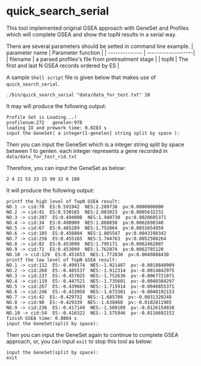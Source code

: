 <a name="quick_search_serial.doc"></a>
# quick_search_serial #

This tool implemented original GSEA approach with GeneSet and Profiles
which will complete GSEA and show the topN results in a serial way.

There are several parameters should be setted in command line example.
| parameter name | Parameter function |
| -------------- | -------------------|
| filename | a parsed profiles's file from pretreatment stage |
| topN | The first and last N GSEA records ordered by ES |

A sample `Shell script` file is given below that makes use of `quick_search_serial`.

```shell
./bin/quick_search_serial "data/data_for_test.txt" 10
```

It may will produce the following output:
```shell
Profile Set is Loading...!
profilenum:272	 genelen:978
loading IO and prework time: 0.0283 s
input the GeneSet( a integer[1-genelen] string split by space ):
```

Then you can input the GeneSet which is a integer string split by space 
between 1 to genlen. each integer represents a gene recorded in 
`data/data_for_test_rid.txt`

Therefore, you can input the GeneSet as below:
```shell
2 4 21 53 33 15 99 32 6 100
```

It will produce the following output:
```shell
printf the high level of TopN GSEA result:
NO.1 -> cid:70  ES:0.591942  NES:2.289738  pv:0.0000000000
NO.2 -> cid:41  ES:0.530165  NES:2.083023  pv:0.0005632231
NO.3 -> cid:207  ES:0.494008  NES:1.940730  pv:0.0020605371
NO.4 -> cid:34  ES:0.490909  NES:1.868850  pv:0.0062698340
NO.5 -> cid:67  ES:0.465289  NES:1.752064  pv:0.0051654959
NO.6 -> cid:185  ES:0.458884  NES:1.805547  pv:0.0043198342
NO.7 -> cid:256  ES:0.455165  NES:1.744763  pv:0.0052508264
NO.8 -> cid:82  ES:0.453099  NES:1.795171  pv:0.0062462807
NO.9 -> cid:71  ES:0.453099  NES:1.762074  pv:0.0062785120
NO.10 -> cid:129  ES:0.451653  NES:1.772830  pv:0.0049888430
printf the low level of TopN GSEA result:
NO.1 -> cid:112  ES:-0.499174  NES:-1.921487  pv:-0.0010840909
NO.2 -> cid:268  ES:-0.485537  NES:-1.912314  pv:-0.0014842975
NO.3 -> cid:237  ES:-0.457025  NES:-1.752636  pv:-0.0067721071
NO.4 -> cid:119  ES:-0.447521  NES:-1.735601  pv:-0.0040384297
NO.5 -> cid:267  ES:-0.439669  NES:-1.715914  pv:-0.0048855371
NO.6 -> cid:246  ES:-0.433058  NES:-1.673301  pv:-0.0048192153
NO.7 -> cid:42  ES:-0.429752  NES:-1.685708  pv:-0.0031320248
NO.8 -> cid:98  ES:-0.429339  NES:-1.638468  pv:-0.0102811985
NO.9 -> cid:236  ES:-0.417149  NES:-1.589109  pv:-0.0126154938
NO.10 -> cid:54  ES:-0.416322  NES:-1.575946  pv:-0.0116692152
finish GSEA time: 0.0864 s
input the GeneSet(split by space):
```

Then you can input the GeneSet again to continue to complete GSEA approach,
or, you can input `exit` to stop this tool as below:
```shell
input the GeneSet(split by space):
exit
```